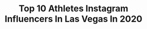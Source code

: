 ---
title: Top 10 Athletes Instagram Influencers In Las Vegas In 2020
description: >-
  Find top athletes Instagram influencers in Las Vegas in 2020. Most popular hashtags: #lasvegas #birthday #fitness #glutes.
platform: Instagram
profiles:
  - username: "whitneyjones_ifbbpro"
    fullname: >-
      IFBB PRO WHITNEY JONES
    location: "United States"
    followers: 115456
    engagement: 61
    commentsToLikes: 0.059249
    id: ck0tsrysk0cc50i19mz98zuj6
    verified: true
    hashtags: "#uggghhh, #mrolympia, #muscles, #surgefam"
  - username: "rickylvfitmodel"
    fullname: >-
      Ricky
    location: "United States"
    followers: 5128
    engagement: 1206
    commentsToLikes: 0.035458
    id: ckap1sz1hw0490i786yhj1gqg
    verified: false
    hashtags: "#editorial, #semperfi, #shutterclickphx, #modusvivendi"
  - username: "gablagman"
    fullname: >-
      Gab Lagman
    location: "United States"
    followers: 366283
    engagement: 596
    commentsToLikes: 0.005245
    id: ck5cazaa1eex70i11msnn3fp4
    verified: false
    hashtags: "#angkasph, #sundayfunday, #flashbackfriday, #fambam"
  - username: "laurenfogle10"
    fullname: >-
      lauren fogle
    location: "United States"
    followers: 15691
    engagement: 277
    commentsToLikes: 0.037948
    id: ckap6e1s3fi8n0i78jq34kkp5
    verified: false
    hashtags: "#blond, #beautiful, #workflow, #superhero"
  - username: "oh_em_giiii"
    fullname: >-
      | Gina Capriotti | Model
    location: "United States"
    followers: 48872
    engagement: 485
    commentsToLikes: 0.064005
    id: ck5qe9q0gze0s0i11z51fxlxz
    verified: false
    hashtags: "#delcogirl, #birthdayboy, #arch, #bemine"
  - username: "fridapaulsen"
    fullname: >-
      Frida Paulsen Stern
    location: "United States"
    followers: 168904
    engagement: 296
    commentsToLikes: 0.031321
    id: ck6u6k76dg2ha0j71khwkf1o8
    verified: false
    hashtags: "#1year, #abs, #tb, #memories"
  - username: "kelseyplum10"
    fullname: >-
      Kelsey Plum
    location: "United States"
    followers: 305358
    engagement: 1072
    commentsToLikes: 0.008385
    id: ck5hf8s5fwc4y0i11lz5a2ir9
    verified: true
    hashtags: "#justwatch, #allin, #refreshyourgame, #homecoming"
  - username: "ufcpi"
    fullname: >-
      UFC Performance Institute
    location: "United States"
    followers: 84644
    engagement: 271
    commentsToLikes: 0.015915
    id: ck0txb3w3ikb90i19vdtxwbjn
    verified: true
    hashtags: "#cruzalliance, #mma, #gymnastics, #vegas"
  - username: "semir_jasarevic"
    fullname: >-
      Semir Jasarevic
    location: "United States"
    followers: 99531
    engagement: 308
    commentsToLikes: 0.036696
    id: ck9webzzejm4y0j784j7y3vka
    verified: false
    hashtags: ""
  - username: "aaijai"
    fullname: >-
      AJ Montgomery
    location: "United States"
    followers: 8842
    engagement: 1373
    commentsToLikes: 0.043628
    id: ck6u7d2zfkt6r0j716onwjy4m
    verified: false
    hashtags: "#fullmoon, #summervibes, #timetorecenter, #eternalbody"
---